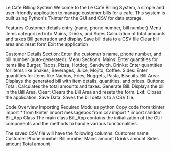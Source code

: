 Le Cafe Billing System
Welcome to the Le Cafe Billing System, a simple and user-friendly application to manage customer bills for a cafe. This system is built using Python's Tkinter for the GUI and CSV for data storage.

Features
Customer details entry (name, phone number, bill number)
Menu items categorized into Mains, Drinks, and Sides
Calculation of total amounts and taxes
Bill generation and display
Save bill data to a CSV file
Clear bill area and reset form
Exit the application

Customer Details Section: Enter the customer's name, phone number, and bill number (auto-generated).
Menu Sections:
Mains: Enter quantities for items like Burger, Tacos, Pizza, Hotdog, Sandwich.
Drinks: Enter quantities for items like Shakes, Beverages, Juice, Mojito, Coffee.
Sides: Enter quantities for items like Nachos, Fries, Nuggets, Pasta, Biscuits.
Bill Area: Displays the generated bill with item details, quantities, and prices.
Buttons:
Total: Calculates the total amounts and taxes.
Generate Bill: Displays the bill in the Bill Area.
Clear: Clears the Bill Area and resets the form.
Exit: Closes the application.
Save Data: Saves the bill details to a CSV file.

Code Overview
Importing Required Modules
python
Copy code
from tkinter import *
from tkinter import messagebox
from csv import *
import random
Bill_App Class
The main class Bill_App contains the initialization of the GUI components and the methods to handle various functionalities.

The saved CSV file will have the following columns:
Customer name
Customer Phone number
Bill number
Mains amount
Drinks amount
Sides amount
Total amount

